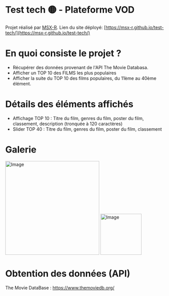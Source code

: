 # Test tech 🟡 - Plateforme VOD

Projet réalisé par [MSX-R](https://github.com/MSX-R "lien github profile").
Lien du site déployé: [https://msx-r.github.io/test-tech/](https://msx-r.github.io/test-tech/)

# En quoi consiste le projet ?

- Récupérer des données provenant de l'API The Movie Databasa.
- Afficher un TOP 10 des FILMS les plus populaires
- Afficher la suite du TOP 10 des films populaires, du 11ème au 40ème élément.

# Détails des éléments affichés

- Affichage TOP 10 : Titre du film, genres du film, poster du film, classement, description (tronquée à 120 caractères)
- Slider TOP 40 : Titre du film, genres du film, poster du film, classement

# Galerie

<img src="https://i.goopics.net/gm9oas.png" alt="Image" style="width:295px"> <img src="https://i.goopics.net/vqdct2.png" alt="Image" style="width:129px">

# Obtention des données (API)

The Movie DataBase : https://www.themoviedb.org/
